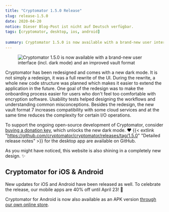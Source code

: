 ```yaml
---
title: "Cryptomator 1.5.0 Release"
slug: release-1.5.0
date: 2020-04-20
notice: Dieser Blog-Post ist nicht auf Deutsch verfügbar.
tags: [cryptomator, desktop, ios, android]

summary: Cryptomator 1.5.0 is now available with a brand-new user interface (incl. dark mode) and an improved vault format.
---
```

<figure class="text-center">
  <img class="inline-block rounded" src="/img/blog/cryptomator-1-5-0.png" srcset="/img/blog/cryptomator-1-5-0.png 1x, /img/blog/cryptomator-1-5-0@2x.png 2x" alt="Cryptomator 1.5.0 is now available with a brand-new user interface (incl. dark mode) and an improved vault format" />
</figure>

Cryptomator has been redesigned and comes with a new dark mode. It is not simply a redesign, it was a full rewrite of the UI. During the rewrite, a whole new code structure was planned which makes it easier to extend the application in the future. One goal of the redesign was to make the onboarding process easier for users who don't feel too comfortable with encryption software. Usability tests helped designing the workflows and understanding common misconceptions. Besides the redesign, the new vault format 7 increases compatibility with some cloud services and at the same time reduces the complexity for certain I/O operations.

To support the ongoing open-source development of Cryptomator, consider [buying a donation key](/de/donate/), which unlocks the new dark mode. :heart: {{< extlink "https://github.com/cryptomator/cryptomator/releases/tag/1.5.0" "Detailed release notes" >}} for the desktop app are available on GitHub.

As you might have noticed, this website is also shining in a completely new design. :sparkles:

## Cryptomator for iOS & Android
New updates for iOS and Android have been released as well. To celebrate the release, our mobile apps are 40% off until April 23! :robot:

Cryptomator for Android is now also available as an APK version [through our own online store](/de/android/).
